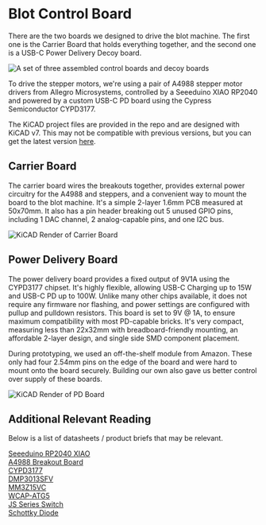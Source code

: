 # Blot Control Board

There are the two boards we designed to drive the blot machine. The first one is the Carrier Board that holds everything together, and the second one is a USB-C Power Delivery Decoy board. 

![A set of three assembled control boards and decoy boards](https://cloud-1qtfaazar-hack-club-bot.vercel.app/0image_from_ios.jpg)

To drive the stepper motors, we're using a pair of A4988 stepper motor drivers from Allegro Microsystems, controlled by a Seeeduino XIAO RP2040 and powered by a custom USB-C PD board using the Cypress Semiconductor CYPD3177. 

The KiCAD project files are provided in the repo and are designed with KiCAD v7. This may not be compatible with previous versions, but you can get the latest version [here](https://www.kicad.org/download/). 
## Carrier Board

The carrier board wires the breakouts together, provides external power circuitry for the A4988 and steppers, and a convenient way to mount the board to the blot machine. It's a simple 2-layer 1.6mm PCB measured at 50x70mm. It also has a pin header breaking out 5 unused GPIO pins, including 1 DAC channel, 2 analog-capable pins, and one I2C bus. 

![KiCAD Render of Carrier Board](https://cloud-msqq36tmv-hack-club-bot.vercel.app/0v1.20-render-populated.png)

## Power Delivery Board

The power delivery board provides a fixed output of 9V1A using the CYPD3177 chipset. It's highly flexible, allowing USB-C Charging up to 15W and USB-C PD up to 100W. Unlike many other chips available, it does not require any firmware nor flashing, and power settings are configured with pullup and pulldown resistors. This board is set to 9V @ 1A, to ensure maximum compatibility with most PD-capable bricks. It's very compact, measuring less than 22x32mm with breadboard-friendly mounting, an affordable 2-layer design, and single side SMD component placement. 

During prototyping, we used an off-the-shelf module from Amazon. These only had four 2.54mm pins on the edge of the board and were hard to mount onto the board securely. Building our own also gave us better control over supply of these boards. 

![KiCAD Render of PD Board](https://cloud-msqq36tmv-hack-club-bot.vercel.app/1cypd_usb-pd_9v1a.png)

## Additional Relevant Reading

Below is a list of datasheets / product briefs that may be relevant. 

[Seeeduino RP2040 XIAO](https://wiki.seeedstudio.com/XIAO-RP2040/)\
[A4988 Breakout Board](https://www.pololu.com/product/1182)\
[CYPD3177](https://www.infineon.com/cms/en/product/universal-serial-bus/usb-c-charging-port-controllers/ez-pd-barrel-connector-replacement-bcr/cypd3177-24lqxq/)\
[DMP3013SFV](https://www.diodes.com/assets/Datasheets/DMP3013SFV.pdf)\
[MM3Z15VC](https://www.onsemi.com/pdf/datasheet/mm3z9v1c-d.pdf)\
[WCAP-ATG5](https://www.we-online.com/components/products/datasheet/860020573008.pdf)\
[JS Series Switch](https://www.ckswitches.com/media/1422/js.pdf)\
[Schottky Diode](https://datasheets.kyocera-avx.com/schottky.pdf)

